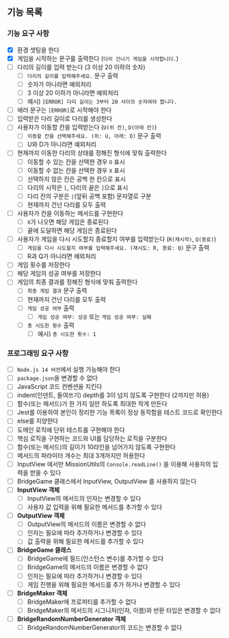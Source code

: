 ## 기능 목록

### 기능 요구 사항

- [x] 환경 셋팅을 한다
- [x] 게임을 시작하는 문구를 출력한다 (`다리 건너기 게임을 시작합니다.`)
- [ ] 다리의 길이를 입력 받는다 (3 이상 20 이하의 숫자)
  - [ ] `다리의 길이를 입력해주세요.` 문구 출력
  - [ ] 숫자가 아니라면 예외처리
  - [ ] 3 이상 20 이하가 아니라면 예외처리
  - [ ] 예시) `[ERROR] 다리 길이는 3부터 20 사이의 숫자여야 합니다.`
- [ ] 에러 문구는 `[ERROR]`로 시작해야 한다
- [ ] 입력받은 다리 길이로 다리를 생성한다
- [ ] 사용자가 이동할 칸을 입력받는다 (`U(위 칸)`, `D(아래 칸)`)
  - [ ] `이동할 칸을 선택해주세요. (위: U, 아래: D)` 문구 출력
  - [ ] U와 D가 아니라면 예외처리
- [ ] 현재까지 이동한 다리의 상태를 정해진 형식에 맞춰 출력한다
  - [ ] 이동할 수 있는 칸을 선택한 경우 `O` 표시
  - [ ] 이동할 수 없는 칸을 선택한 경우 `X` 표시
  - [ ] 선택하지 않은 칸은 공백 한 칸으로 표시
  - [ ] 다리의 시작은 `[`, 다리의 끝은 `]`으로 표시
  - [ ] 다리 칸의 구분은 `|`(앞뒤 공백 포함) 문자열로 구분
  - [ ] 현재까지 건넌 다리를 모두 출력
- [ ] 사용자가 칸을 이동하는 메서드를 구현한다
  - [ ] `X`가 나오면 해당 게임은 종료된다
  - [ ] 끝에 도달하면 해당 게임은 종료된다
- [ ] 사용자가 게임을 다시 시도할지 종료할지 여부를 입력받는다 (`R(재시작)`, `Q(종료)`)
  - [ ] `게임을 다시 시도할지 여부를 입력해주세요. (재시도: R, 종료: Q)` 문구 출력
  - [ ] R과 Q가 아니라면 예외처리
- [ ] 게임 횟수를 저장한다
- [ ] 해당 게임의 성공 여부를 저장한다
- [ ] 게임의 최종 결과를 정해진 형식에 맞춰 출력한다
  - [ ] `최종 게임 결과` 문구 출력
  - [ ] 현재까지 건넌 다리를 모두 출력
  - [ ] `게임 성공 여부` 출력
    - [ ] `게임 성공 여부: 성공` 또는 `게임 성공 여부: 실패`
  - [ ] `총 시도한 횟수` 출력
    - [ ] 예시) `총 시도한 횟수: 1`

### 프로그래밍 요구 사항

- [ ] `Node.js 14 버전`에서 실행 가능해야 한다
- [ ] `package.json`을 변경할 수 없다
- [ ] JavaScript 코드 컨벤션을 지킨다
- [ ] indent(인덴트, 들여쓰기) depth를 3이 넘지 않도록 구현한다 (2까지만 허용)
- [ ] 함수(또는 메서드)가 한 가지 일만 하도록 최대한 작게 만든다
- [ ] Jest를 이용하여 본인이 정리한 기능 목록이 정상 동작함을 테스트 코드로 확인한다
- [ ] else를 지양한다
- [ ] 도메인 로직에 단위 테스트를 구현해야 한다
- [ ] 핵심 로직을 구현하는 코드와 UI를 담당하는 로직을 구분한다
- [ ] 함수(또는 메서드)의 길이가 10라인을 넘어가지 않도록 구현한다
- [ ] 메서드의 파라미터 개수는 최대 3개까지만 허용한다
- [ ] InputView 에서만 MissionUtils의 `Console.readLine()` 을 이용해 사용자의 입력을 받을 수 있다
- [ ] BridgeGame 클래스에서 InputView, OutputView 를 사용하지 않는다
- [ ] **InputView 객체**
  - [ ] InputView의 메서드의 인자는 변경할 수 있다
  - [ ] 사용자 값 입력을 위해 필요한 메서드를 추가할 수 있다
- [ ] **OutputView 객체**
  - [ ] OutputView의 메서드의 이름은 변경할 수 없다
  - [ ] 인자는 필요에 따라 추가하거나 변경할 수 있다
  - [ ] 값 출력을 위해 필요한 메서드를 추가할 수 있다
- [ ] **BridgeGame 클래스**
  - [ ] BridgeGame에 필드(인스턴스 변수)를 추가할 수 있다
  - [ ] BridgeGame의 메서드의 이름은 변경할 수 없다
  - [ ] 인자는 필요에 따라 추가하거나 변경할 수 있다
  - [ ] 게임 진행을 위해 필요한 메서드를 추가 하거나 변경할 수 있다
- [ ] **BridgeMaker 객체**
  - [ ] BridgeMaker에 프로퍼티를 추가할 수 없다
  - [ ] BridgeMaker의 메서드의 시그니처(인자, 이름)와 반환 타입은 변경할 수 없다
- [ ] **BridgeRandomNumberGenerator 객체**
  - [ ] BridgeRandomNumberGenerator의 코드는 변경할 수 없다
